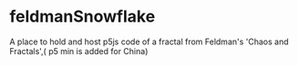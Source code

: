 # feldmanSnowflake
A place to hold and host p5js code of a fractal from Feldman's 'Chaos and Fractals',( p5 min is added for China) 
